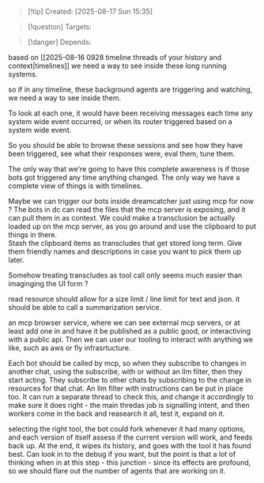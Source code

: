 
>[!tip] Created: [2025-08-17 Sun 15:35]

>[!question] Targets: 

>[!danger] Depends: 

based on [[2025-08-16 0928 timeline threads of your history and context|timelines]] we need a way to see inside these long running systems.

so if in any timeline, these background agents are triggering and watching, we need a way to see inside them.

To look at each one, it would have been receiving messages each time any system wide event occurred, or when its router triggered based on a system wide event.

So you should be able to browse these sessions and see how they have been triggered, see what their responses were, eval them, tune them.

The only way that we're going to have this complete awareness is if those bots got triggered any time anything changed.  The only way we have a complete view of things is with timelines.

Maybe we can trigger our bots inside dreamcatcher just using mcp for now ?
The bots in dc can read the files that the mcp server is exposing, and it can pull them in as context.
We could make a transclusion be actually loaded up on the mcp server, as you go around and use the clipboard to put things in there.  
Stash the clipboard items as transcludes that get stored long term.  Give them friendly names and descriptions in case you want to pick them up later.

Somehow treating transcludes as tool call only seems much easier than imaginging the UI form ?

read resource should allow for a size limit / line limit for text and json.
it should be able to call a summarization service.

an mcp browser service, where we can see external mcp servers, or at least add one in and have it be published as a public good, or interactiving with a public api.
Then we can user our tooling to interact with anything we like, such as aws or fly infrasrtucture.

Each bot should be called by mcp, so when they subscribe to changes in another chat, using the subscribe, with or without an llm filter, then they start acting.  They subscribe to other chats by subscribing to the change in resources for that chat.  An llm filter with instructions can be put in place too.  It can run a separate thread to check this, and change it accordingly to make sure it does right - the main thredas job is signalling intent, and then workers come in the back and reasearch it all, test it, expand on it.

selecting the right tool, the bot could fork whenever it had many options, and each version of itself assess if the current version will work, and feeds back up.
At the end, it wipes its history, and goes with the tool it has found best.  Can look in to the debug if you want, but the point is that a lot of thinking when in at this step - this junction - since its effects are profound, so we should flare out the number of agents that are working on it.
